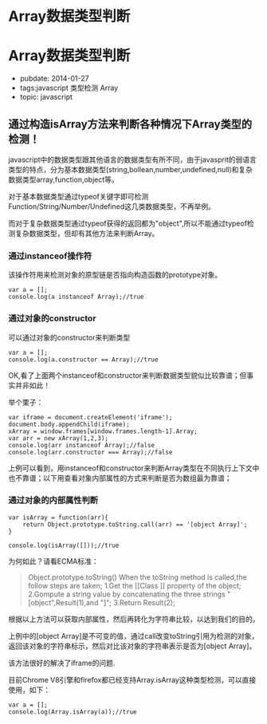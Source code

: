 Array数据类型判断
====
# Array数据类型判断
- pubdate: 2014-01-27
- tags:javascript 类型检测 Array
- topic: javascript

通过构造isArray方法来判断各种情况下Array类型的检测！
-------

javascript中的数据类型跟其他语言的数据类型有所不同，由于javasprit的弱语言类型的特点，分为基本数据类型(string,bollean,number,undefined,null)和复杂数据类型array,function,object等。

对于基本数据类型通过typeof关键字即可检测Function/String/Number/Undefined这几类数据类型，不再举例。

而对于复杂数据类型通过typeof获得的返回都为"object",所以不能通过typeof检测复杂数据类型，但却有其他方法来判断Array。

### 通过instanceof操作符

该操作符用来检测对象的原型链是否指向构造函数的prototype对象。

```
var a = [];
console.log(a instanceof Array);//true
```

### 通过对象的constructor

可以通过对象的constructor来判断类型

```
var a = [];
console.log(a.constructor == Array);//true
```

OK,看了上面两个instanceof和constructor来判断数据类型貌似比较靠谱；但事实并非如此！

举个栗子：
```
var iframe = document.createElement('iframe');
document.body.appendChild(iframe);
xArray = window.frames[window.frames.length-1].Array;
var arr = new xArray(1,2,3);
console.log(arr instanceof Array);//false
console.log(arr.constructor === Array);//false

```
上例可以看到，用instanceof和constructor来判断Array类型在不同执行上下文中也不靠谱；以下用查看对象内部属性的方式来判断是否为数组最为靠谱；

### 通过对象的内部属性判断

```
var isArray = function(arr){
    return Object.prototype.toString.call(arr) == '[object Array]';
}

console.log(isArray([]));//true
```

为何如此？请看ECMA标准：

>Object.prototype.toString() When the toString method is called,the follow steps are taken;
1.Get the [[Class ]] property of the object;
2.Gompute a string value by concatenating the three strings "[object",Result(1),and "]";
3.Return Result(2);

根据以上方法可以获取内部属性，然后再转化为字符串比较，以达到我们的目的。

上例中的[object Array]是不可变的值，通过call改变toString引用为检测的对象，返回该对象的字符串标示，然后对比该对象的字符串表示是否为[object Array]。

该方法很好的解决了iframe的问题.


目前Chrome V8引擎和firefox都已经支持Array.isArray这种类型检测，可以直接使用，如下：
```
var a = [];
console.log(Array.isArray(a));//true
```



